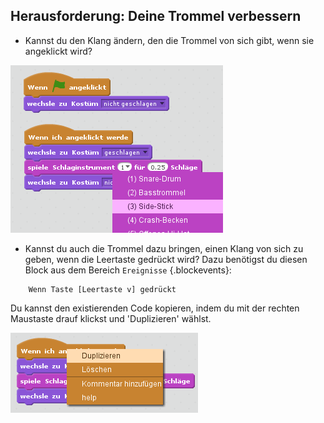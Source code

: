 ## Herausforderung: Deine Trommel verbessern

+ Kannst du den Klang ändern, den die Trommel von sich gibt, wenn sie angeklickt wird?

![screenshot](images/band-drum-sound.png)

+ Kannst du auch die Trommel dazu bringen, einen Klang von sich zu geben, wenn die Leertaste gedrückt wird? Dazu benötigst du diesen Block aus dem Bereich `Ereignisse` {.blockevents}:

```blocks
	Wenn Taste [Leertaste v] gedrückt
```

Du kannst den existierenden Code kopieren, indem du mit der rechten Maustaste drauf klickst und 'Duplizieren' wählst.

![screenshot](images/band-duplicate-code.png)
